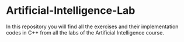 # Artificial-Intelligence-Lab
In this repository you will find all the exercises and their implementation codes in C++ from all the labs of the Artificial Intelligence course. 

